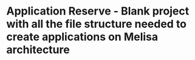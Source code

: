 # Application Reserve - Blank project with all the file structure needed to create applications on Melisa architecture